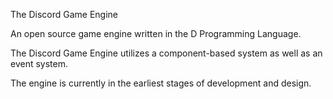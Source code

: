 The Discord Game Engine


An open source game engine written in the D Programming Language.

The Discord Game Engine utilizes a component-based system as well as an event system.

The engine is currently in the earliest stages of development and design.

